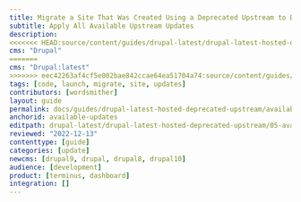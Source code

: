 ```yaml
---
title: Migrate a Site That Was Created Using a Deprecated Upstream to Drupal:latest
subtitle: Apply All Available Upstream Updates
description: 
<<<<<<< HEAD:source/content/guides/drupal-latest/drupal-latest-hosted-deprecated-upstream/05-available-updates.md
cms: "Drupal"
=======
cms: "Drupal:latest"
>>>>>>> eec42263af4cf5e002bae842ccae64ea51704a74:source/content/guides/drupal-latest/drupal-latest-hosted-deprecated-upstream/05-available-updates.md
tags: [code, launch, migrate, site, updates]
contributors: [wordsmither]
layout: guide
permalink: docs/guides/drupal-latest-hosted-deprecated-upstream/available-updates
anchorid: available-updates
editpath: drupal-latest/drupal-latest-hosted-deprecated-upstream/05-available-updates.md
reviewed: "2022-12-13"
contenttype: [guide]
categories: [update]
newcms: [drupal9, drupal, drupal8, drupal10]
audience: [development]
product: [terminus, dashboard]
integration: []
---
```


<Partial file="drupal-apply-upstream-updates-drupal-recommended.md" />